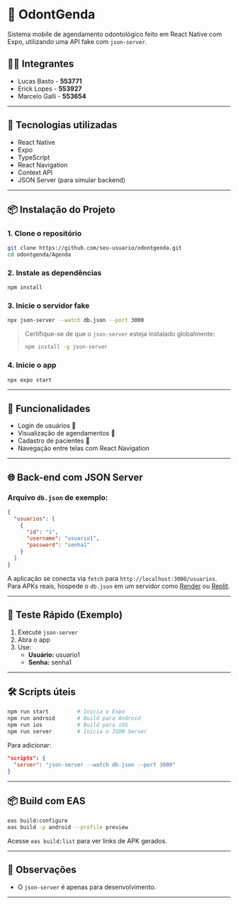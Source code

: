 
# 🦷 OdontGenda

Sistema mobile de agendamento odontológico feito em React Native com Expo, utilizando uma API fake com `json-server`.

## 👨‍💻 Integrantes

- Lucas Basto - **553771**
- Erick Lopes - **553927**
- Marcelo Galli - **553654**

---

## 🚀 Tecnologias utilizadas

- React Native
- Expo
- TypeScript
- React Navigation
- Context API
- JSON Server (para simular backend)

---

## 📦 Instalação do Projeto

### 1. Clone o repositório
```bash
git clone https://github.com/seu-usuario/odontgenda.git
cd odontgenda/Agenda
```

### 2. Instale as dependências
```bash
npm install
```

### 3. Inicie o servidor fake
```bash
npx json-server --watch db.json --port 3000
```
> Certifique-se de que o `json-server` esteja instalado globalmente:
> ```bash
> npm install -g json-server
> ```

### 4. Inicie o app
```bash
npx expo start
```

---

## 📱 Funcionalidades

- Login de usuários 👤
- Visualização de agendamentos 📅
- Cadastro de pacientes 📝
- Navegação entre telas com React Navigation

---

## 🌐 Back-end com JSON Server

### Arquivo `db.json` de exemplo:
```json
{
  "usuarios": [
    {
      "id": "1",
      "username": "usuario1",
      "password": "senha1"
    }
  ]
}
```

A aplicação se conecta via `fetch` para `http://localhost:3000/usuarios`. Para APKs reais, hospede o `db.json` em um servidor como [Render](https://render.com) ou [Replit](https://replit.com).

---

## 🧪 Teste Rápido (Exemplo)

1. Execute `json-server`
2. Abra o app
3. Use:
   - **Usuário:** usuario1
   - **Senha:** senha1

---

## 🛠 Scripts úteis

```bash
npm run start         # Inicia o Expo
npm run android       # Build para Android
npm run ios           # Build para iOS
npm run server        # Inicia o JSON Server
```

Para adicionar:
```json
"scripts": {
  "server": "json-server --watch db.json --port 3000"
}
```

---

## 📦 Build com EAS

```bash
eas build:configure
eas build -p android --profile preview
```

Acesse `eas build:list` para ver links de APK gerados.

---

## 🧠 Observações

- O `json-server` é apenas para desenvolvimento.

---
